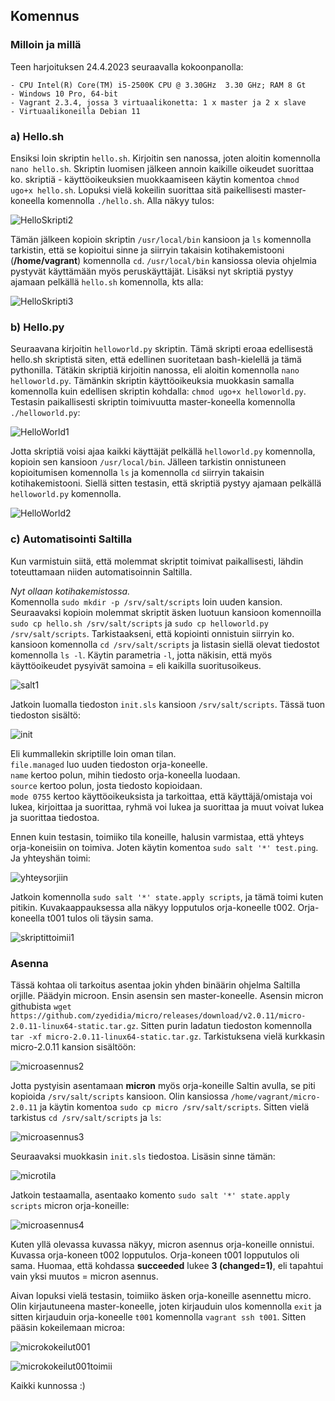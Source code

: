 ## Komennus  

### Milloin ja millä
Teen harjoituksen 24.4.2023 seuraavalla kokoonpanolla:  
```
- CPU Intel(R) Core(TM) i5-2500K CPU @ 3.30GHz  3.30 GHz; RAM 8 Gt  
- Windows 10 Pro, 64-bit  
- Vagrant 2.3.4, jossa 3 virtuaalikonetta: 1 x master ja 2 x slave  
- Virtuaalikoneilla Debian 11  
```  

### a) Hello.sh  
Ensiksi loin skriptin ```hello.sh```. Kirjoitin sen nanossa, joten aloitin komennolla ```nano hello.sh```. Skriptin luomisen jälkeen annoin kaikille oikeudet suorittaa ko. skriptiä - käyttöoikeuksien muokkaamiseen käytin komentoa ```chmod ugo+x hello.sh```. Lopuksi vielä kokeilin suorittaa sitä paikellisesti master-koneella komennolla ```./hello.sh```. Alla näkyy tulos:  

![HelloSkripti2](https://user-images.githubusercontent.com/78509164/233947746-f9daa704-280c-4e93-b6f8-8bd9caaaf794.png)  

Tämän jälkeen kopioin skriptin ```/usr/local/bin``` kansioon ja ```ls``` komennolla tarkistin, että se kopioitui sinne ja siirryin takaisin kotihakemistooni (**/home/vagrant**) komennolla ```cd```. ```/usr/local/bin``` kansiossa olevia ohjelmia pystyvät käyttämään myös peruskäyttäjät. Lisäksi nyt skriptiä pystyy ajamaan pelkällä ```hello.sh``` komennolla, kts alla:  

![HelloSkripti3](https://user-images.githubusercontent.com/78509164/233963255-72a1c91a-bb3e-4d33-b9cd-7a73539f6a17.png)  

### b) Hello.py  

Seuraavana kirjoitin ```helloworld.py``` skriptin. Tämä skripti eroaa edellisestä hello.sh skriptistä siten, että edellinen suoritetaan bash-kielellä ja tämä pythonilla. Tätäkin skriptiä kirjoitin nanossa, eli aloitin komennolla ```nano helloworld.py```. Tämänkin skriptin käyttöoikeuksia muokkasin samalla komennolla kuin edellisen skriptin kohdalla: ```chmod ugo+x helloworld.py```. Testasin paikallisesti skriptin toimivuutta master-koneella komennolla ```./helloworld.py```:  

![HelloWorld1](https://user-images.githubusercontent.com/78509164/233968599-7a447b81-24aa-43c7-848a-9a7c8e6ca0fe.png)  

Jotta skriptiä voisi ajaa kaikki käyttäjät pelkällä ```helloworld.py``` komennolla, kopioin sen kansioon ```/usr/local/bin```. Jälleen tarkistin onnistuneen kopioitumisen komennolla ```ls``` ja komennolla ```cd``` siirryin takaisin kotihakemistooni. Siellä sitten testasin, että skriptiä pystyy ajamaan pelkällä ```helloworld.py``` komennolla.

![HelloWorld2](https://user-images.githubusercontent.com/78509164/233971418-fa0275a6-d9a5-4755-8312-02eca30625e7.png)  

### c) Automatisointi Saltilla  

Kun varmistuin siitä, että molemmat skriptit toimivat paikallisesti, lähdin toteuttamaan niiden automatisoinnin Saltilla.  

*Nyt ollaan kotihakemistossa.*  
Komennolla ```sudo mkdir -p /srv/salt/scripts``` loin uuden kansion. Seuraavaksi kopioin molemmat skriptit äsken luotuun kansioon komennoilla ```sudo cp hello.sh /srv/salt/scripts``` ja ```sudo cp helloworld.py /srv/salt/scripts```. Tarkistaakseni, että kopiointi onnistuin siirryin ko. kansioon komennolla ```cd /srv/salt/scripts``` ja listasin siellä olevat tiedostot komennolla ```ls -l```. Käytin parametria ``` -l ```, jotta näkisin, että myös käyttöoikeudet pysyivät samoina = eli kaikilla suoritusoikeus.  

![salt1](https://user-images.githubusercontent.com/78509164/233979624-50022db2-5538-462f-80a5-645ee9462232.png)  

Jatkoin luomalla tiedoston ```init.sls``` kansioon ```/srv/salt/scripts```. Tässä tuon tiedoston sisältö:  

![init](https://user-images.githubusercontent.com/78509164/233987653-090ea11f-ef48-43ce-90a9-f6b79345b79d.png)  

Eli kummallekin skriptille loin oman tilan.  
```file.managed``` luo uuden tiedoston orja-koneelle.  
```name``` kertoo polun, mihin tiedosto orja-koneella luodaan.  
```source``` kertoo polun, josta tiedosto kopioidaan.  
```mode 0755``` kertoo käyttöoikeuksista ja tarkoittaa, että käyttäjä/omistaja voi lukea, kirjoittaa ja suorittaa, ryhmä voi lukea ja suorittaa ja muut voivat lukea ja suorittaa tiedostoa.  

Ennen kuin testasin, toimiiko tila koneille, halusin varmistaa, että yhteys orja-koneisiin on toimiva. Joten käytin komentoa ```sudo salt '*' test.ping```. Ja yhteyshän toimi:  

![yhteysorjiin](https://user-images.githubusercontent.com/78509164/233974301-6dbdc2fc-060f-47f2-b372-f43ada59a0cb.png)  

Jatkoin komennolla ```sudo salt '*' state.apply scripts```, ja tämä toimi kuten pitikin. Kuvakaappauksessa alla näkyy lopputulos orja-koneelle t002. Orja-koneella t001 tulos oli täysin sama.  

![skriptittoimii1](https://user-images.githubusercontent.com/78509164/233991692-98406521-b480-45f5-acf6-990c2f3415e2.png)  

### Asenna  

Tässä kohtaa oli tarkoitus asentaa jokin yhden binäärin ohjelma Saltilla orjille. Päädyin microon. Ensin asensin sen master-koneelle. Asensin micron githubista ```wget https://github.com/zyedidia/micro/releases/download/v2.0.11/micro-2.0.11-linux64-static.tar.gz```. Sitten purin ladatun tiedoston komennolla ```tar -xf micro-2.0.11-linux64-static.tar.gz```. Tarkistuksena vielä kurkkasin micro-2.0.11 kansion sisältöön:  

![microasennus2](https://user-images.githubusercontent.com/78509164/233997774-94a3bd33-5088-4767-8380-402da7ca401c.png)  

Jotta pystyisin asentamaan **micron** myös orja-koneille Saltin avulla, se piti kopioida ```/srv/salt/scripts``` kansioon. Olin kansiossa ```/home/vagrant/micro-2.0.11``` ja käytin komentoa ```sudo cp micro /srv/salt/scripts```. Sitten vielä tarkistus ```cd /srv/salt/scripts``` ja ```ls```:  

![microasennus3](https://user-images.githubusercontent.com/78509164/234000528-e6dd35b2-6785-4109-a8ca-5f7186af6857.png)  

Seuraavaksi muokkasin ```init.sls``` tiedostoa. Lisäsin sinne tämän:  

![microtila](https://user-images.githubusercontent.com/78509164/234004878-84b26888-0eb3-409f-9a58-39caa75b6dc2.png)  

Jatkoin testaamalla, asentaako komento ```sudo salt '*' state.apply scripts``` micron orja-koneille:  

![microasennus4](https://user-images.githubusercontent.com/78509164/234005388-8bc2eded-43ac-404e-94cf-2f194a16da0a.png)  

Kuten yllä olevassa kuvassa näkyy, micron asennus orja-koneille onnistui. Kuvassa orja-koneen t002 lopputulos. Orja-koneen t001 lopputulos oli sama. Huomaa, että kohdassa **succeeded** lukee **3 (changed=1)**, eli tapahtui vain yksi muutos = micron asennus. 

Aivan lopuksi vielä testasin, toimiiko äsken orja-koneille asennettu micro. Olin kirjautuneena master-koneelle, joten kirjauduin ulos komennolla ```exit``` ja sitten kirjauduin orja-koneelle ```t001``` komennolla ```vagrant ssh t001```. Sitten pääsin kokeilemaan microa:  

![microkokeilut001](https://user-images.githubusercontent.com/78509164/234039756-190039d6-1c50-4121-a195-b721077d46b8.png)  

![microkokeilut001toimii](https://user-images.githubusercontent.com/78509164/234039833-01a0f092-3407-4c14-967f-d700ad8b403b.png)  

Kaikki kunnossa :)  
